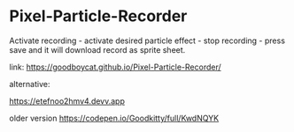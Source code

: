 # Pixel-Particle-Recorder
Activate recording - activate desired particle effect - stop recording - press save and it will download record as sprite sheet.

link:
https://goodboycat.github.io/Pixel-Particle-Recorder/

alternative:


https://etefnoo2hmv4.devv.app

older version
https://codepen.io/Goodkitty/full/KwdNQYK
